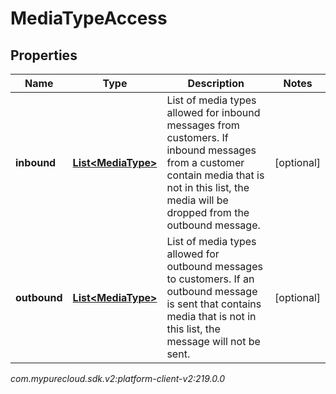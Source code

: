 # MediaTypeAccess


## Properties

| Name | Type | Description | Notes |
| ------------ | ------------- | ------------- | ------------- |
| **inbound** | [**List&lt;MediaType&gt;**](MediaType) | List of media types allowed for inbound messages from customers. If inbound messages from a customer contain media that is not in this list, the media will be dropped from the outbound message. |  [optional] |
| **outbound** | [**List&lt;MediaType&gt;**](MediaType) | List of media types allowed for outbound messages to customers. If an outbound message is sent that contains media that is not in this list, the message will not be sent. |  [optional] |




_com.mypurecloud.sdk.v2:platform-client-v2:219.0.0_
